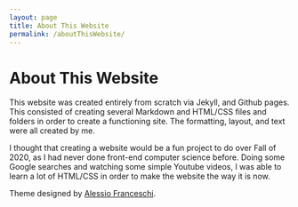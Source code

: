 ```yaml
---
layout: page
title: About This Website
permalink: /aboutThisWebsite/
---
```

# About This Website

This website was created entirely from scratch via Jekyll, and Github pages. This consisted of creating several Markdown and HTML/CSS files and folders in order to create a functioning site. The formatting, layout, and text were all created by me. 

I thought that creating a website would be a fun project to do over Fall of 2020, as I had never done front-end computer science before. Doing some Google searches and watching some simple Youtube videos, I was able to learn a lot of HTML/CSS in order to make the website the way it is now. 

<p>Theme designed by <a href="https://alessiofranceschi.me/">Alessio Franceschi</a>.</p>